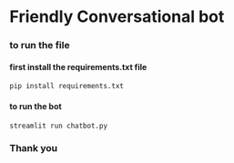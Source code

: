 # Friendly Conversational bot

### to run the file
#### first install the requirements.txt file 

```
pip install requirements.txt
```

#### to run the bot

```
streamlit run chatbot.py
```

### Thank you

